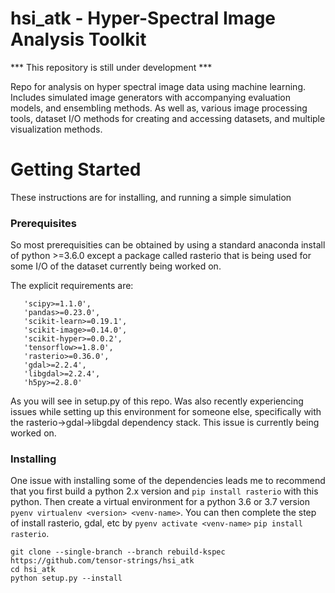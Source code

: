 # hsi_atk - Hyper-Spectral Image Analysis Toolkit

*** This repository is still under development ***

Repo for analysis on hyper spectral image data using machine learning. 
Includes simulated image generators with accompanying evaluation models, and ensembling methods.
As well as, various image processing tools, dataset I/O methods for creating and accessing datasets, and multiple visualization methods.

# Getting Started
These instructions are for installing, and running a simple simulation

### Prerequisites
So most prerequisities can be obtained by using a standard anaconda install of python >=3.6.0 except a package called rasterio
that is being used for some I/O of the dataset currently being worked on.

The explicit requirements are:
```'numpy>=1.14.2',
   'scipy>=1.1.0',
   'pandas>=0.23.0',
   'scikit-learn>=0.19.1',
   'scikit-image>=0.14.0',
   'scikit-hyper>=0.0.2',
   'tensorflow>=1.8.0',
   'rasterio>=0.36.0',
   'gdal>=2.2.4',
   'libgdal>=2.2.4',
   'h5py>=2.8.0'
```
As you will see in setup.py of this repo.
Was also recently experiencing issues while setting up this environment for someone else, specifically with 
the rasterio->gdal->libgdal dependency stack. This issue is currently being worked on.

### Installing

One issue with installing some of the dependencies leads me to recommend that you first build a 
python 2.x version and `pip install rasterio` with this python. Then create a virtual environment
for a python 3.6 or 3.7 version `pyenv virtualenv <version> <venv-name>`. You can then complete the
step of install rasterio, gdal, etc by `pyenv activate <venv-name>`
`pip install rasterio`.
```
git clone --single-branch --branch rebuild-kspec https://github.com/tensor-strings/hsi_atk
cd hsi_atk
python setup.py --install
```
